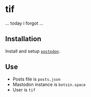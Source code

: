 # tif

... today i forgot ...

## Installation

Install and setup [`postodon`]().

## Use

- Posts file is `posts.json`
- Mastodon instance is `botsin.space`
- User is `tif`
